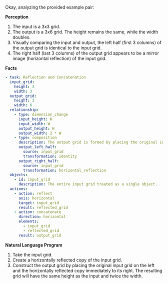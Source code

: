 Okay, analyzing the provided example pair:

**Perception**

1.  The input is a 3x3 grid.
2.  The output is a 3x6 grid. The height remains the same, while the width doubles.
3.  Visually comparing the input and output, the left half (first 3 columns) of the output grid is identical to the input grid.
4.  The right half (last 3 columns) of the output grid appears to be a mirror image (horizontal reflection) of the input grid.

**Facts**


```yaml
- task: Reflection and Concatenation
  input_grid:
    height: 3
    width: 3
  output_grid:
    height: 3
    width: 6
  relationship:
    - type: dimension_change
      input_height: H
      input_width: W
      output_height: H
      output_width: 2 * W
    - type: composition
      description: The output grid is formed by placing the original input grid side-by-side with a transformed version of the input grid.
      output_left_half:
        source: input_grid
        transformation: identity
      output_right_half:
        source: input_grid
        transformation: horizontal_reflection
  objects:
    - id: input_grid
      description: The entire input grid treated as a single object.
  actions:
    - action: reflect
      axis: horizontal
      target: input_grid
      result: reflected_grid
    - action: concatenate
      direction: horizontal
      elements:
        - input_grid
        - reflected_grid
      result: output_grid
```


**Natural Language Program**

1.  Take the input grid.
2.  Create a horizontally reflected copy of the input grid.
3.  Construct the output grid by placing the original input grid on the left and the horizontally reflected copy immediately to its right. The resulting grid will have the same height as the input and twice the width.